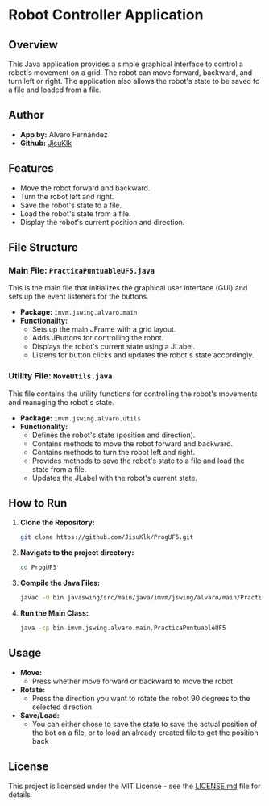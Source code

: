 # Robot Controller Application

## Overview

This Java application provides a simple graphical interface to control a robot's movement on a grid. The robot can move forward, backward, and turn left or right. The application also allows the robot's state to be saved to a file and loaded from a file.

## Author

- **App by:** Álvaro Fernández
- **Github:** [JisuKlk](https://github.com/JisuKlk)

## Features

- Move the robot forward and backward.
- Turn the robot left and right.
- Save the robot's state to a file.
- Load the robot's state from a file.
- Display the robot's current position and direction.

## File Structure

### Main File: `PracticaPuntuableUF5.java`

This is the main file that initializes the graphical user interface (GUI) and sets up the event listeners for the buttons.

- **Package:** `imvm.jswing.alvaro.main`
- **Functionality:**
  - Sets up the main JFrame with a grid layout.
  - Adds JButtons for controlling the robot.
  - Displays the robot's current state using a JLabel.
  - Listens for button clicks and updates the robot's state accordingly.

### Utility File: `MoveUtils.java`

This file contains the utility functions for controlling the robot's movements and managing the robot's state.

- **Package:** `imvm.jswing.alvaro.utils`
- **Functionality:**
  - Defines the robot's state (position and direction).
  - Contains methods to move the robot forward and backward.
  - Contains methods to turn the robot left and right.
  - Provides methods to save the robot's state to a file and load the state from a file.
  - Updates the JLabel with the robot's current state.

## How to Run

1. **Clone the Repository:**

   ```bash
   git clone https://github.com/JisuKlk/ProgUF5.git
    ```

2. **Navigate to the project directory:**
    ```bash
    cd ProgUF5
    ```

3. **Compile the Java Files:**
    ```bash
    javac -d bin javaswing/src/main/java/imvm/jswing/alvaro/main/PracticaPuntuableUF5.java javaswing/src/main/java/imvm/jswing/alvaro/utils/MoveUtils.java
    ```

4. **Run the Main Class:**
    ```bash
    java -cp bin imvm.jswing.alvaro.main.PracticaPuntuableUF5
    ```

## Usage
- **Move:**
    - Press whether move forward or backward to move the robot
- **Rotate:**
    - Press the direction you want to rotate the robot 90 degrees to the selected direction
- **Save/Load:**
    - You can either chose to save the state to save the actual position of the bot on a file, or to load an already created file to get the position back

## License
This project is licensed under the MIT License - see the [LICENSE.md](LICENSE.md) file for details
